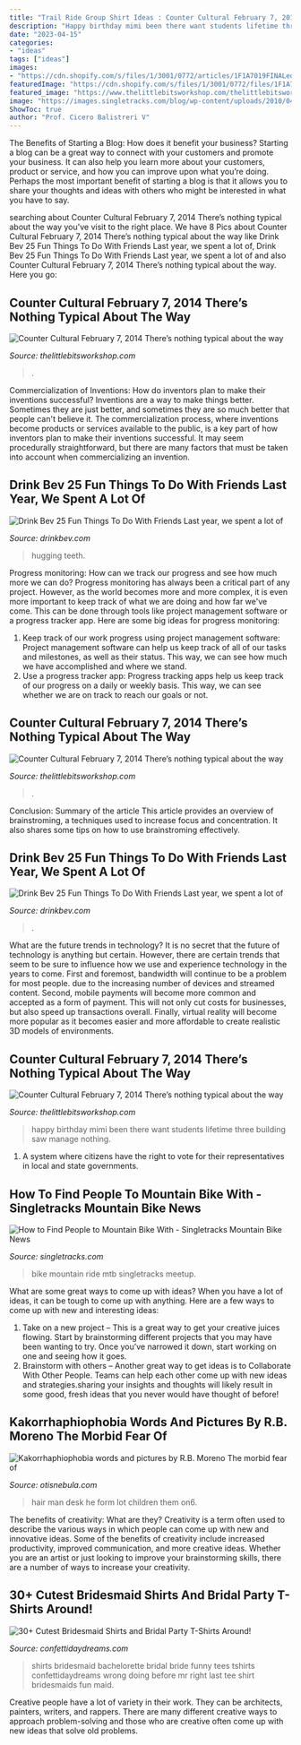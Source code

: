 ```yaml
---
title: "Trail Ride Group Shirt Ideas : Counter Cultural February 7, 2014 There’s Nothing Typical About The Way"
description: "Happy birthday mimi been there want students lifetime three building saw manage nothing"
date: "2023-04-15"
categories:
- "ideas"
tags: ["ideas"]
images:
- "https://cdn.shopify.com/s/files/1/3001/0772/articles/1F1A7019FINALedit_190f7ac9-4422-417e-82f7-45e2dd8a3265_1200x1200.jpg?v=1626516401"
featuredImage: "https://cdn.shopify.com/s/files/1/3001/0772/files/1F1A7019FINALedit_12a4bf5b-f77e-4e33-ae9a-891e0cf39fb8_480x480.jpg?v=1626515695"
featured_image: "https://www.thelittlebitsworkshop.com/thelittlebitsworkshop.com/Resources/Archive_files/shapeimage_26.png"
image: "https://images.singletracks.com/blog/wp-content/uploads/2010/04/group_mtb_ride.jpg"
ShowToc: true
author: "Prof. Cicero Balistreri V"
---
```



The Benefits of Starting a Blog: How does it benefit your business?
Starting a blog can be a great way to connect with your customers and promote your business. It can also help you learn more about your customers, product or service, and how you can improve upon what you’re doing. Perhaps the most important benefit of starting a blog is that it allows you to share your thoughts and ideas with others who might be interested in what you have to say.

	

		
searching about Counter Cultural February 7, 2014 There’s nothing typical about the way you've visit to the right place. We have 8 Pics about Counter Cultural February 7, 2014 There’s nothing typical about the way like Drink Bev 25 Fun Things To Do With Friends Last year, we spent a lot of, Drink Bev 25 Fun Things To Do With Friends Last year, we spent a lot of and also Counter Cultural February 7, 2014 There’s nothing typical about the way. Here you go:
		
    
## Counter Cultural February 7, 2014 There’s Nothing Typical About The Way

<img loading=lazy src="https://www.thelittlebitsworkshop.com/thelittlebitsworkshop.com/Resources/Archive_files/shapeimage_26.png" onerror="this.onerror=null;this.src='https://tse4.mm.bing.net/th?id=OIP.q_40TRM4m9FPZv3kYp-eBQAAAA&amp;pid=15.1';" alt="Counter Cultural February 7, 2014 There’s nothing typical about the way">

_Source: thelittlebitsworkshop.com_

>. 

	

Commercialization of Inventions: How do inventors plan to make their inventions successful?
Inventions are a way to make things better. Sometimes they are just better, and sometimes they are so much better that people can't believe it. The commercialization process, where inventions become products or services available to the public, is a key part of how inventors plan to make their inventions successful. It may seem procedurally straightforward, but there are many factors that must be taken into account when commercializing an invention.

    
## Drink Bev 25 Fun Things To Do With Friends Last Year, We Spent A Lot Of

<img loading=lazy src="https://cdn.shopify.com/s/files/1/3001/0772/articles/1F1A7019FINALedit_190f7ac9-4422-417e-82f7-45e2dd8a3265_1200x1200.jpg?v=1626516401" onerror="this.onerror=null;this.src='https://tse4.mm.bing.net/th?id=OIP.BAhlWcRvw4Nd1nGRJGeAzQHaE8&amp;pid=15.1';" alt="Drink Bev 25 Fun Things To Do With Friends Last year, we spent a lot of">

_Source: drinkbev.com_

>hugging teeth. 

	

Progress monitoring: How can we track our progress and see how much more we can do?
Progress monitoring has always been a critical part of any project. However, as the world becomes more and more complex, it is even more important to keep track of what we are doing and how far we've come. This can be done through tools like project management software or a progress tracker app. Here are some big ideas for progress monitoring: 
1. Keep track of our work progress using project management software: Project management software can help us keep track of all of our tasks and milestones, as well as their status. This way, we can see how much we have accomplished and where we stand. 
2. Use a progress tracker app: Progress tracking apps help us keep track of our progress on a daily or weekly basis. This way, we can see whether we are on track to reach our goals or not. 

    
## Counter Cultural February 7, 2014 There’s Nothing Typical About The Way

<img loading=lazy src="http://thelittlebitsworkshop.com/thelittlebitsworkshop.com/Resources/Archive_files/shapeimage_14.png" onerror="this.onerror=null;this.src='https://tse4.mm.bing.net/th?id=OIP.s7pj3DfKih2puyhEF50GPQAAAA&amp;pid=15.1';" alt="Counter Cultural February 7, 2014 There’s nothing typical about the way">

_Source: thelittlebitsworkshop.com_

>. 

	

Conclusion: Summary of the article
This article provides an overview of brainstroming, a techniques used to increase focus and concentration. It also shares some tips on how to use brainstroming effectively.

    
## Drink Bev 25 Fun Things To Do With Friends Last Year, We Spent A Lot Of

<img loading=lazy src="https://cdn.shopify.com/s/files/1/3001/0772/files/1F1A7019FINALedit_12a4bf5b-f77e-4e33-ae9a-891e0cf39fb8_480x480.jpg?v=1626515695" onerror="this.onerror=null;this.src='https://tse2.mm.bing.net/th?id=OIP._OM_zj73QvhiX9D3bmOYgAHaE8&amp;pid=15.1';" alt="Drink Bev 25 Fun Things To Do With Friends Last year, we spent a lot of">

_Source: drinkbev.com_

>. 

	

What are the future trends in technology?
It is no secret that the future of technology is anything but certain. However, there are certain trends that seem to be sure to influence how we use and experience technology in the years to come. 
First and foremost, bandwidth will continue to be a problem for most people. due to the increasing number of devices and streamed content. Second, mobile payments will become more common and accepted as a form of payment. This will not only cut costs for businesses, but also speed up transactions overall. Finally, virtual reality will become more popular as it becomes easier and more affordable to create realistic 3D models of environments.

    
## Counter Cultural February 7, 2014 There’s Nothing Typical About The Way

<img loading=lazy src="http://thelittlebitsworkshop.com/thelittlebitsworkshop.com/Resources/Archive_files/MimiTale2.jpg" onerror="this.onerror=null;this.src='https://tse3.mm.bing.net/th?id=OIP.h_aIyZPUSjDpTVMjGxIMnwHaFj&amp;pid=15.1';" alt="Counter Cultural February 7, 2014 There’s nothing typical about the way">

_Source: thelittlebitsworkshop.com_

>happy birthday mimi been there want students lifetime three building saw manage nothing. 

	

1. A system where citizens have the right to vote for their representatives in local and state governments.

    
## How To Find People To Mountain Bike With - Singletracks Mountain Bike News

<img loading=lazy src="https://images.singletracks.com/blog/wp-content/uploads/2010/04/group_mtb_ride.jpg" onerror="this.onerror=null;this.src='https://tse1.mm.bing.net/th?id=OIP.VCbTYuL_5-IWiHpWRW6CywHaE8&amp;pid=15.1';" alt="How to Find People to Mountain Bike With - Singletracks Mountain Bike News">

_Source: singletracks.com_

>bike mountain ride mtb singletracks meetup. 

	

What are some great ways to come up with ideas?
When you have a lot of ideas, it can be tough to come up with anything. Here are a few ways to come up with new and interesting ideas: 
1. Take on a new project – This is a great way to get your creative juices flowing. Start by brainstorming different projects that you may have been wanting to try. Once you’ve narrowed it down, start working on one and seeing how it goes. 
2. Brainstorm with others – Another great way to get ideas is to Collaborate With Other People. Teams can help each other come up with new ideas and strategies.sharing your insights and thoughts will likely result in some good, fresh ideas that you never would have thought of before! 

    
## Kakorrhaphiophobia Words And Pictures By R.B. Moreno The Morbid Fear Of

<img loading=lazy src="http://www.otisnebula.com/otisnebula/ON6_RBMoreno_files/kakorrhaphiophobia_13.jpg" onerror="this.onerror=null;this.src='https://tse4.mm.bing.net/th?id=OIP.0oPhwouOwX_SNeDK4VQe0wHaFF&amp;pid=15.1';" alt="Kakorrhaphiophobia words and pictures by R.B. Moreno The morbid fear of">

_Source: otisnebula.com_

>hair man desk he form lot children them on6. 

	

The benefits of creativity: What are they?
Creativity is a term often used to describe the various ways in which people can come up with new and innovative ideas. Some of the benefits of creativity include increased productivity, improved communication, and more creative ideas. Whether you are an artist or just looking to improve your brainstorming skills, there are a number of ways to increase your creativity.

    
## 30+ Cutest Bridesmaid Shirts And Bridal Party T-Shirts Around!

<img loading=lazy src="http://www.confettidaydreams.com/wp-content/uploads/Bridesmaid-Shirts-2.jpg" onerror="this.onerror=null;this.src='https://tse2.mm.bing.net/th?id=OIP.1-klkRB5v5QnfLL3ZitN3gHaO0&amp;pid=15.1';" alt="30+ Cutest Bridesmaid Shirts and Bridal Party T-Shirts Around!">

_Source: confettidaydreams.com_

>shirts bridesmaid bachelorette bridal bride funny tees tshirts confettidaydreams wrong doing before mr right last tee shirt bridesmaids fun maid. 

	

Creative people have a lot of variety in their work. They can be architects, painters, writers, and rappers. There are many different creative ways to approach problem-solving and those who are creative often come up with new ideas that solve old problems.

